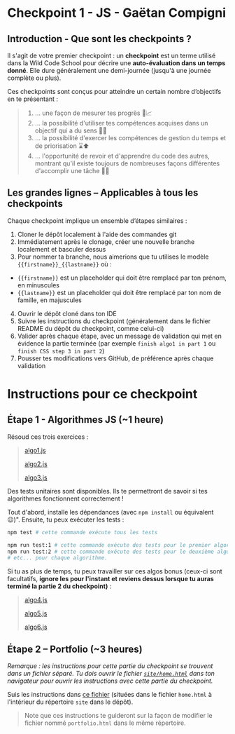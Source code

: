 # Checkpoint 1 - JS - Gaëtan Compigni

## Introduction - Que sont les checkpoints ?

Il s'agit de votre premier checkpoint : un **checkpoint** est un terme utilisé dans la Wild Code School pour décrire une **auto-évaluation dans un temps donné**. Elle dure généralement une demi-journée (jusqu'à une journée complète ou plus).

Ces checkpoints sont conçus pour atteindre un certain nombre d’objectifs en te présentant :

> 1. ... une façon de mesurer tes progrès 📏📈
> 2. ... la possibilité d'utiliser tes compétences acquises dans un objectif qui a du sens 🚩🥅
> 3. ... la possibilité d'exercer les compétences de gestion du temps et de priorisation ⌛⬆️
> 4. ... l'opportunité de revoir et d'apprendre du code des autres, montrant qu'il existe toujours de nombreuses façons différentes d'accomplir une tâche 👥💬

## Les grandes lignes – Applicables à tous les checkpoints

Chaque checkpoint implique un ensemble d’étapes similaires :

1. Cloner le dépôt localement à l'aide des commandes git
2. Immédiatement après le clonage, créer une nouvelle branche localement et basculer dessus
3. Pour nommer ta branche, nous aimerions que tu utilises le modèle `{{firstname}}_{{lastname}}` où :

- `{{firstname}}` est un placeholder qui doit être remplacé par ton prénom, en minuscules
- `{{lastname}}` est un placeholder qui doit être remplacé par ton nom de famille, en majuscules

4. Ouvrir le dépôt cloné dans ton IDE
5. Suivre les instructions du checkpoint (généralement dans le fichier README du dépôt du checkpoint, comme celui-ci)
6. Valider après chaque étape, avec un message de validation qui met en évidence la partie terminée (par exemple `finish algo1 in part 1` ou `finish CSS step 3 in part 2`)
7. Pousser tes modifications vers GitHub, de préférence après chaque validation

# Instructions pour ce checkpoint

## Étape 1 - Algorithmes JS (~1 heure)

Résoud ces trois exercices :

> [algo1.js](./algo/1/thirdAngle.js)
>
> [algo2.js](./algo/2/isLeapYear.js)
>
> [algo3.js](./algo/3/findAdults.js)

Des tests unitaires sont disponibles. Ils te permettront de savoir si tes algorithmes fonctionnent correctement !

Tout d'abord, installe les dépendances (avec `npm install` ou équivalent :wink:)".
Ensuite, tu peux exécuter les tests :

```sh
npm test # cette commande exécute tous les tests

npm run test:1 # cette commande exécute des tests pour le premier algorithme uniquement
npm run test:2 # cette commande exécute des tests pour le deuxième algorithme uniquement
# etc... pour chaque algorithme.
```

Si tu as plus de temps, tu peux travailler sur ces algos bonus (ceux-ci sont facultatifs, **ignore les pour l'instant et reviens dessus lorsque tu auras terminé la partie 2 du checkpoint)** :

> [algo4.js](./algo/4/theaterSieges.js)
>
> [algo5.js](./algo/5/getPoints.js)
>
> [algo6.js](./algo/6/sumArr.js)

## Étape 2 – Portfolio (~3 heures)

_Remarque : les instructions pour cette partie du checkpoint se trouvent dans un fichier séparé. Tu dois ouvrir le fichier [`site/home.html`](./site/home.html) dans ton navigateur pour ouvrir les instructions avec cette partie du checkpoint._

Suis les instructions dans [ce fichier](./site/home.html) (situées dans le fichier `home.html` à l'intérieur du répertoire `site` dans le dépôt).

> Note que ces instructions te guideront sur la façon de modifier le fichier nommé `portfolio.html` dans le même répertoire.
